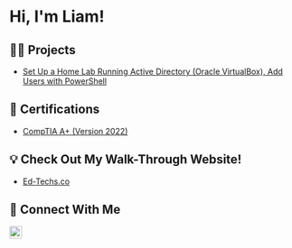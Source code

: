 <h1>Hi, I'm Liam! </h1>

<h2>👨‍💻 Projects</h2>

- [Set Up a Home Lab Running Active Directory (Oracle VirtualBox), Add Users with PowerShell](https://github.com/edwardsliame/AD_Powershell_Users)

<h2>📄 Certifications</h2>

- [CompTIA A+ (Version 2022)](https://www.credly.com/badges/60887a92-687f-48a4-8737-5ca235d1f2f1/public_url)

<h2>💡 Check Out My Walk-Through Website!</h2>

- [Ed-Techs.co](https://www.ed-techs.co)

<h2> 🤳 Connect With Me</h2>

[<img align="left" alt="LiamEdwards | LinkedIn" width="22px" src="https://cdn.jsdelivr.net/npm/simple-icons@v3/icons/linkedin.svg" />][linkedin]

[linkedin]: https://linkedin.com/in/liamee
